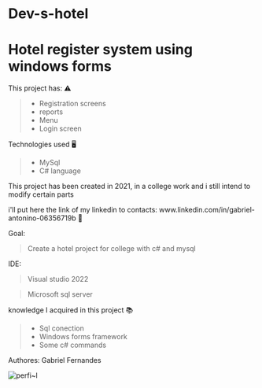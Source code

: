 # Dev-s-hotel
<h1 align text="center">Hotel register system using windows forms</h1>

  
   This project has: ⚠️
  >+ Registration screens
  > + reports
  > + Menu
  > + Login screen
    <p><p>
  
   Technologies used 🖥️ 
 > + MySql
 > + C# language
  <p>This project has been created in 2021, in a college work and i still intend to modify certain parts<p>
  <p>i'll put here the link of my linkedin to contacts: www.linkedin.com/in/gabriel-antonino-06356719b 📱
  
  Goal:
  > Create a  hotel project for college with c# and mysql
  
  IDE:
  > Visual studio 2022
  
  > Microsoft sql server
<p> 
   knowledge I acquired in this project 📚 
  
 > + Sql conection 
 > + Windows forms framework
 > + Some c# commands
    
  Authores: Gabriel Fernandes
  
  
    
![perfi~l](https://user-images.githubusercontent.com/78943619/178086108-7080e724-2679-4903-99b7-0aae283dd6ba.jpg)
